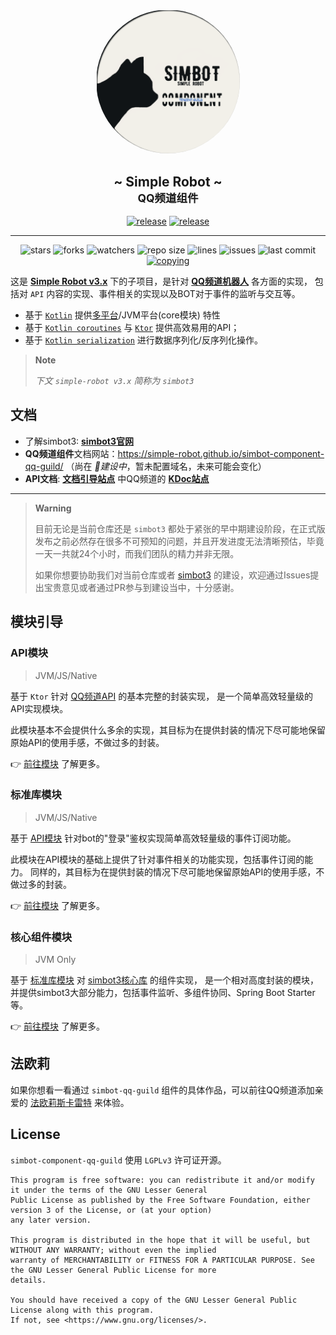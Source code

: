 #  

<!--suppress HtmlDeprecatedAttribute -->
<div align="center">
<img src=".simbot/logo.png" alt="logo" style="width:230px; height:230px; border-radius:50%; " />
<h2>
    ~ Simple Robot ~ <br/> <small>QQ频道组件</small>
</h2>
<a href="https://github.com/simple-robot/simbot-component-qq-guild/releases/latest"><img alt="release" src="https://img.shields.io/github/v/release/simple-robot/simbot-component-qq-guild" /></a>
<a href="https://repo1.maven.org/maven2/love/forte/simbot/component/simbot-component-qq-guild-api/" target="_blank">
  <img alt="release" src="https://img.shields.io/maven-central/v/love.forte.simbot.component/simbot-component-qq-guild-api" /></a>
   <hr>
   <img alt="stars" src="https://img.shields.io/github/stars/simple-robot/simbot-component-qq-guild" />
   <img alt="forks" src="https://img.shields.io/github/forks/simple-robot/simbot-component-qq-guild" />
   <img alt="watchers" src="https://img.shields.io/github/watchers/simple-robot/simbot-component-qq-guild" />
   <img alt="repo size" src="https://img.shields.io/github/repo-size/simple-robot/simbot-component-qq-guild" />
   <img alt="lines" src="https://img.shields.io/tokei/lines/github/simple-robot/simbot-component-qq-guild" />
   <img alt="issues" src="https://img.shields.io/github/issues-closed/simple-robot/simbot-component-qq-guild?color=green" />
   <img alt="last commit" src="https://img.shields.io/github/last-commit/simple-robot/simbot-component-qq-guild" />
   <a href="./COPYING"><img alt="copying" src="https://img.shields.io/github/license/simple-robot/simbot-component-qq-guild" /></a>

</div>

这是 [**Simple Robot v3.x**](https://github.com/simple-robot/simpler-robot)
下的子项目，是针对 [**QQ频道机器人**](https://bot.q.qq.com/wiki/develop/api/) 各方面的实现，
包括对 `API` 内容的实现、事件相关的实现以及BOT对于事件的监听与交互等。

- 基于 [`Kotlin`](https://kotlinlang.org/) 提供[多平台](https://kotlinlang.org/docs/multiplatform.html)/JVM平台(core模块) 特性
- 基于 [`Kotlin coroutines`](https://github.com/Kotlin/kotlinx.coroutines) 与 [`Ktor`](https://ktor.io/) 提供高效易用的API；
- 基于 [`Kotlin serialization`](https://github.com/Kotlin/kotlinx.serialization) 进行数据序列化/反序列化操作。

> **Note**
>
> _下文 `simple-robot v3.x` 简称为 `simbot3`_

## 文档

- 了解simbot3: [**simbot3官网**](https://simbot.forte.love)
- **QQ频道组件**文档网站：https://simple-robot.github.io/simbot-component-qq-guild/ （尚在 _🔧建设中_，暂未配置域名，未来可能会变化）
- **API文档**: [**文档引导站点**](https://docs.simbot.forte.love) 中QQ频道的 [**KDoc站点**](https://docs.simbot.forte.love/components/qq-guild)

---

> **Warning**
>
> 目前无论是当前仓库还是 `simbot3` 都处于紧张的早中期建设阶段，在正式版发布之前必然存在很多不可预知的问题，并且开发进度无法清晰预估，毕竟一天一共就24个小时，而我们团队的精力并非无限。
> 
> 如果你想要协助我们对当前仓库或者 [simbot3](https://github.com/ForteScarlet/simpler-robot/tree/v3-dev) 的建设，欢迎通过Issues提出宝贵意见或者通过PR参与到建设当中，十分感谢。

## 模块引导

### API模块

> JVM/JS/Native

基于 `Ktor` 针对 [QQ频道API](https://bot.q.qq.com/wiki/develop/api/) 的基本完整的封装实现，
是一个简单高效轻量级的API实现模块。

此模块基本不会提供什么多余的实现，其目标为在提供封装的情况下尽可能地保留原始API的使用手感，不做过多的封装。

👉 [前往模块](simbot-component-qq-guild-api) 了解更多。

### 标准库模块

> JVM/JS/Native

基于 [API模块](simbot-component-qq-guild-api) 针对bot的"登录"鉴权实现简单高效轻量级的事件订阅功能。

此模块在API模块的基础上提供了针对事件相关的功能实现，包括事件订阅的能力。
同样的，其目标为在提供封装的情况下尽可能地保留原始API的使用手感，不做过多的封装。

👉 [前往模块](simbot-component-qq-guild-stdlib) 了解更多。

### 核心组件模块

> JVM Only

基于 [标准库模块](simbot-component-qq-guild-stdlib) 对 [simbot3核心库](https://github.com/simple-robot/simpler-robot) 的组件实现，
是一个相对高度封装的模块，并提供simbot3大部分能力，包括事件监听、多组件协同、Spring Boot Starter 等。

👉 [前往模块](simbot-component-qq-guild-core) 了解更多。

## 法欧莉

如果你想看一看通过 `simbot-qq-guild` 组件的具体作品，可以前往QQ频道添加亲爱的 [法欧莉斯卡雷特](https://qun.qq.com/qunpro/robot/share?robot_appid=101986850) 来体验。


## License

`simbot-component-qq-guild` 使用 `LGPLv3` 许可证开源。

```
This program is free software: you can redistribute it and/or modify it under the terms of the GNU Lesser General 
Public License as published by the Free Software Foundation, either version 3 of the License, or (at your option) 
any later version.

This program is distributed in the hope that it will be useful, but WITHOUT ANY WARRANTY; without even the implied 
warranty of MERCHANTABILITY or FITNESS FOR A PARTICULAR PURPOSE. See the GNU Lesser General Public License for more 
details.

You should have received a copy of the GNU Lesser General Public License along with this program. 
If not, see <https://www.gnu.org/licenses/>.
```


